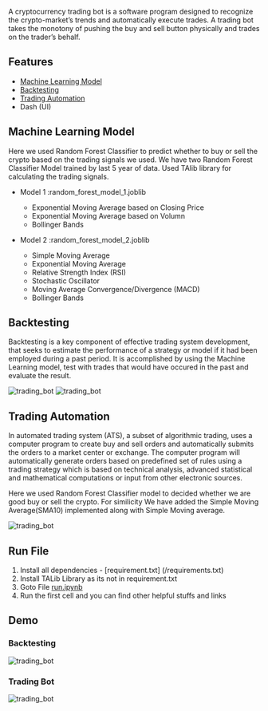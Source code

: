
A cryptocurrency trading bot is a software program designed to recognize the crypto-market’s trends and automatically execute trades. A trading bot takes the monotony of pushing the buy and sell button physically and trades on the trader’s behalf.

## Features

* [Machine Learning Model](#Machine-Learning-Model)
* [Backtesting](#Backtesting)
* [Trading Automation](#Trading-Automation)
* Dash (UI)

## Machine Learning Model

Here we used Random Forest Classifier to predict whether to buy or sell the crypto based on the trading signals we used. We have two Random Forest Classifier Model trained by last 5 year of data. Used TAlib library for calculating the trading signals.

- Model 1 :random_forest_model_1.joblib
    - Exponential Moving Average based on Closing Price
    - Exponential Moving Average based on Volumn
    - Bollinger Bands
    
- Model 2 :random_forest_model_2.joblib
    - Simple Moving Average
    - Exponential Moving Average
    - Relative Strength Index (RSI)
    - Stochastic Oscillator
    - Moving Average Convergence/Divergence (MACD)
    - Bollinger Bands  
    
## Backtesting

Backtesting is a key component of effective trading system development, that seeks to estimate the performance of a strategy or model if it had been employed during a past period. It is accomplished by using the Machine Learning model, test with trades that would have occured in the past and evaluate the result.

![trading_bot](Images/backtesting-configuration.png)
![trading_bot](Images/backtesting-result.png)


## Trading Automation

In automated trading system (ATS), a subset of algorithmic trading, uses a computer program to create buy and sell orders and automatically submits the orders to a market center or exchange. The computer program will automatically generate orders based on predefined set of rules using a trading strategy which is based on technical analysis, advanced statistical and mathematical computations or input from other electronic sources.

Here we used Random Forest Classifier model to decided whether we are good buy or sell the crypto. For similicity We have added the Simple Moving Average(SMA10) implemented along with Simple Moving average.

![trading_bot](Images/trading-bot.png)


## Run File

1. Install all dependencies - [requirement.txt] (/requirements.txt)
2. Install TALib Library as its not in requirement.txt
3. Goto File [run.ipynb](/run.ipynb)
4. Run the first cell and you can find other helpful stuffs and links


## Demo


### Backtesting

![trading_bot](Images/backtesting.gif)

### Trading Bot

![trading_bot](Images/trading-bot.gif)
